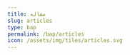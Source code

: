 ```yaml
---
title: مقاله
slug: articles
type: bap
permalink: /bap/articles
icon: /assets/img/tiles/articles.svg
---
```

